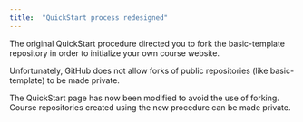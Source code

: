 ```yaml
---
title:  "QuickStart process redesigned"
---
```


The original QuickStart procedure directed you to fork the basic-template repository in order to initialize your own course website. 

Unfortunately, GitHub does not allow forks of public repositories (like basic-template) to be made private.  

The QuickStart page has now been modified to avoid the use of forking.  Course repositories created using the new procedure can be made private.
